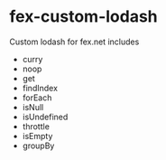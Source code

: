 # fex-custom-lodash
Custom lodash for fex.net includes
- curry
- noop
- get
- findIndex
- forEach
- isNull
- isUndefined
- throttle
- isEmpty
- groupBy
